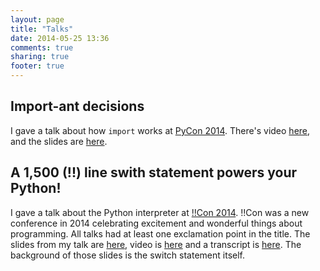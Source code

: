 ```yaml
---
layout: page
title: "Talks"
date: 2014-05-25 13:36
comments: true
sharing: true
footer: true
---
```



## Import-ant decisions
I gave a talk about how `import` works at [PyCon 2014](https://us.pycon.org/2014/).  There's video [here](http://pyvideo.org/video/2567/import-ant-decisions), and the slides are [here](https://speakerdeck.com/pycon2014/import-ant-decisions-by-allison-kaptur).

## A 1,500 (!!) line swith statement powers your Python!
I gave a talk about the Python interpreter at [!!Con 2014](bangbangcon.com). !!Con was a new conference in 2014 celebrating excitement and wonderful things about programming. All talks had at least one exclamation point in the title. The slides from my talk are [here](http://www.slideshare.net/akaptur/a-1500-line-switch-statement-powers-your-python-allison-kaptur-con-2014), video is [here](https://www.youtube.com/watch?v=4s9MkZATWY4) and a transcript is [here](http://bangbangcon.com/2014-transcripts/allison-kaptur-switch-statement-1500-lines.txt). The background of those slides is the switch statement itself.
